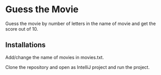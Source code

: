 # Guess the Movie
 Guess the movie by number of letters in the name of movie and get the score out of 10.
 ## Installations
 Add/change the name of movies in movies.txt.
 
 Clone the repository and open as IntelliJ project and run the project.
